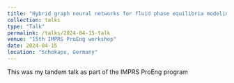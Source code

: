 ```yaml
---
title: "Hybrid graph neural networks for fluid phase equilibria modeling"
collection: talks
type: "Talk"
permalink: /talks/2024-04-15-talk
venue: "15th IMPRS ProEng workshop"
date: 2024-04-15
location: "Schokapu, Germany"
---
```


This was my tandem talk as part of the IMPRS ProEng program